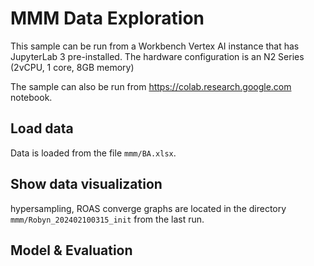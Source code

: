 # MMM Data Exploration
This sample can be run from a Workbench Vertex AI instance that has JupyterLab 3 pre-installed. The hardware configuration is an N2 Series (2vCPU, 1 core, 8GB memory)

The sample can also be run from https://colab.research.google.com notebook.



## Load data
Data is loaded from the file `mmm/BA.xlsx`.

## Show data visualization
hypersampling, ROAS converge graphs are located in the directory `mmm/Robyn_202402100315_init` from the last run.

## Model & Evaluation
